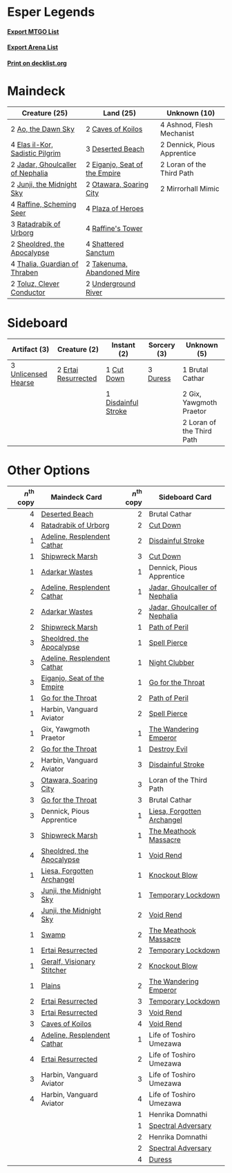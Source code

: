 # Esper Legends

#### [Export MTGO List](../collection/Esper%20Legends/Esper%20Legends.txt)
#### [Export Arena List](../collection/Esper%20Legends/Esper%20Legends_arena.txt)
#### [Print on decklist.org](http://decklist.org/?deckmain=2%09Ao,%20the%20Dawn%20Sky%0A4%09Ashnod,%20Flesh%20Mechanist%0A2%09Caves%20of%20Koilos%0A2%09Dennick,%20Pious%20Apprentice%0A3%09Deserted%20Beach%0A2%09Eiganjo,%20Seat%20of%20the%20Empire%0A4%09Elas%20il-Kor,%20Sadistic%20Pilgrim%0A2%09Jadar,%20Ghoulcaller%20of%20Nephalia%0A2%09Junji,%20the%20Midnight%20Sky%0A2%09Loran%20of%20the%20Third%20Path%0A2%09Mirrorhall%20Mimic%0A2%09Otawara,%20Soaring%20City%0A4%09Plaza%20of%20Heroes%0A4%09Raffine's%20Tower%0A4%09Raffine,%20Scheming%20Seer%0A3%09Ratadrabik%20of%20Urborg%0A4%09Shattered%20Sanctum%0A2%09Sheoldred,%20the%20Apocalypse%0A2%09Takenuma,%20Abandoned%20Mire%0A4%09Thalia,%20Guardian%20of%20Thraben%0A2%09Toluz,%20Clever%20Conductor%0A2%09Underground%20River&deckside=1%09Brutal%20Cathar%0A1%09Cut%20Down%0A1%09Disdainful%20Stroke%0A3%09Duress%0A2%09Ertai%20Resurrected%0A2%09Gix,%20Yawgmoth%20Praetor%0A2%09Loran%20of%20the%20Third%20Path%0A3%09Unlicensed%20Hearse)
# Maindeck

|                                               Creature (25)                                               |                                               Land (25)                                                |       Unknown (10)        |
|-----------------------------------------------------------------------------------------------------------|--------------------------------------------------------------------------------------------------------|---------------------------|
|2 [Ao, the Dawn Sky](http://gatherer.wizards.com/Pages/Card/Details.aspx?multiverseid=548292)              |2 [Caves of Koilos](http://gatherer.wizards.com/Pages/Card/Details.aspx?multiverseid=129497)            |4 Ashnod, Flesh Mechanist  |
|4 [Elas il-Kor, Sadistic Pilgrim](http://gatherer.wizards.com/Pages/Card/Details.aspx?multiverseid=574678) |3 [Deserted Beach](http://gatherer.wizards.com/Pages/Card/Details.aspx?multiverseid=535058)             |2 Dennick, Pious Apprentice|
|2 [Jadar, Ghoulcaller of Nephalia](http://gatherer.wizards.com/Pages/Card/Details.aspx?multiverseid=534881)|2 [Eiganjo, Seat of the Empire](http://gatherer.wizards.com/Pages/Card/Details.aspx?multiverseid=548581)|2 Loran of the Third Path  |
|2 [Junji, the Midnight Sky](http://gatherer.wizards.com/Pages/Card/Details.aspx?multiverseid=548400)       |2 [Otawara, Soaring City](http://gatherer.wizards.com/Pages/Card/Details.aspx?multiverseid=548584)      |2 Mirrorhall Mimic         |
|4 [Raffine, Scheming Seer](http://gatherer.wizards.com/Pages/Card/Details.aspx?multiverseid=555414)        |4 [Plaza of Heroes](http://gatherer.wizards.com/Pages/Card/Details.aspx?multiverseid=574732)            |                           |
|3 [Ratadrabik of Urborg](http://gatherer.wizards.com/Pages/Card/Details.aspx?multiverseid=574693)          |4 [Raffine's Tower](http://gatherer.wizards.com/Pages/Card/Details.aspx?multiverseid=555455)            |                           |
|2 [Sheoldred, the Apocalypse](http://gatherer.wizards.com/Pages/Card/Details.aspx?multiverseid=574587)     |4 [Shattered Sanctum](http://gatherer.wizards.com/Pages/Card/Details.aspx?multiverseid=541140)          |                           |
|4 [Thalia, Guardian of Thraben](http://gatherer.wizards.com/Pages/Card/Details.aspx?multiverseid=442025)   |2 [Takenuma, Abandoned Mire](http://gatherer.wizards.com/Pages/Card/Details.aspx?multiverseid=548591)   |                           |
|2 [Toluz, Clever Conductor](http://gatherer.wizards.com/Pages/Card/Details.aspx?multiverseid=555429)       |2 [Underground River](http://gatherer.wizards.com/Pages/Card/Details.aspx?multiverseid=129778)          |                           |


# Sideboard

|                                         Artifact (3)                                         |                                         Creature (2)                                         |                                         Instant (2)                                          |                                   Sorcery (3)                                    |       Unknown (5)       |
|----------------------------------------------------------------------------------------------|----------------------------------------------------------------------------------------------|----------------------------------------------------------------------------------------------|----------------------------------------------------------------------------------|-------------------------|
|3 [Unlicensed Hearse](http://gatherer.wizards.com/Pages/Card/Details.aspx?multiverseid=555447)|2 [Ertai Resurrected](http://gatherer.wizards.com/Pages/Card/Details.aspx?multiverseid=574679)|1 [Cut Down](http://gatherer.wizards.com/Pages/Card/Details.aspx?multiverseid=574569)         |3 [Duress](http://gatherer.wizards.com/Pages/Card/Details.aspx?multiverseid=14557)|1 Brutal Cathar          |
|                                                                                              |                                                                                              |1 [Disdainful Stroke](http://gatherer.wizards.com/Pages/Card/Details.aspx?multiverseid=420705)|                                                                                  |2 Gix, Yawgmoth Praetor  |
|                                                                                              |                                                                                              |                                                                                              |                                                                                  |2 Loran of the Third Path|


# Other Options

|*n*<sup>th</sup> copy|                                            Maindeck Card                                             |*n*<sup>th</sup> copy|                                             Sideboard Card                                              |
|--------------------:|------------------------------------------------------------------------------------------------------|--------------------:|---------------------------------------------------------------------------------------------------------|
|                    4|[Deserted Beach](http://gatherer.wizards.com/Pages/Card/Details.aspx?multiverseid=535058)             |                    2|Brutal Cathar                                                                                            |
|                    4|[Ratadrabik of Urborg](http://gatherer.wizards.com/Pages/Card/Details.aspx?multiverseid=574693)       |                    2|[Cut Down](http://gatherer.wizards.com/Pages/Card/Details.aspx?multiverseid=574569)                      |
|                    1|[Adeline, Resplendent Cathar](http://gatherer.wizards.com/Pages/Card/Details.aspx?multiverseid=534751)|                    2|[Disdainful Stroke](http://gatherer.wizards.com/Pages/Card/Details.aspx?multiverseid=420705)             |
|                    1|[Shipwreck Marsh](http://gatherer.wizards.com/Pages/Card/Details.aspx?multiverseid=535066)            |                    3|[Cut Down](http://gatherer.wizards.com/Pages/Card/Details.aspx?multiverseid=574569)                      |
|                    1|[Adarkar Wastes](http://gatherer.wizards.com/Pages/Card/Details.aspx?multiverseid=129458)             |                    1|Dennick, Pious Apprentice                                                                                |
|                    2|[Adeline, Resplendent Cathar](http://gatherer.wizards.com/Pages/Card/Details.aspx?multiverseid=534751)|                    1|[Jadar, Ghoulcaller of Nephalia](http://gatherer.wizards.com/Pages/Card/Details.aspx?multiverseid=534881)|
|                    2|[Adarkar Wastes](http://gatherer.wizards.com/Pages/Card/Details.aspx?multiverseid=129458)             |                    2|[Jadar, Ghoulcaller of Nephalia](http://gatherer.wizards.com/Pages/Card/Details.aspx?multiverseid=534881)|
|                    2|[Shipwreck Marsh](http://gatherer.wizards.com/Pages/Card/Details.aspx?multiverseid=535066)            |                    1|[Path of Peril](http://gatherer.wizards.com/Pages/Card/Details.aspx?multiverseid=540974)                 |
|                    3|[Sheoldred, the Apocalypse](http://gatherer.wizards.com/Pages/Card/Details.aspx?multiverseid=574587)  |                    1|[Spell Pierce](http://gatherer.wizards.com/Pages/Card/Details.aspx?multiverseid=425876)                  |
|                    3|[Adeline, Resplendent Cathar](http://gatherer.wizards.com/Pages/Card/Details.aspx?multiverseid=534751)|                    1|[Night Clubber](http://gatherer.wizards.com/Pages/Card/Details.aspx?multiverseid=555290)                 |
|                    3|[Eiganjo, Seat of the Empire](http://gatherer.wizards.com/Pages/Card/Details.aspx?multiverseid=548581)|                    1|[Go for the Throat](http://gatherer.wizards.com/Pages/Card/Details.aspx?multiverseid=433046)             |
|                    1|[Go for the Throat](http://gatherer.wizards.com/Pages/Card/Details.aspx?multiverseid=433046)          |                    2|[Path of Peril](http://gatherer.wizards.com/Pages/Card/Details.aspx?multiverseid=540974)                 |
|                    1|Harbin, Vanguard Aviator                                                                              |                    2|[Spell Pierce](http://gatherer.wizards.com/Pages/Card/Details.aspx?multiverseid=425876)                  |
|                    1|Gix, Yawgmoth Praetor                                                                                 |                    1|[The Wandering Emperor](http://gatherer.wizards.com/Pages/Card/Details.aspx?multiverseid=548337)         |
|                    2|[Go for the Throat](http://gatherer.wizards.com/Pages/Card/Details.aspx?multiverseid=433046)          |                    1|[Destroy Evil](http://gatherer.wizards.com/Pages/Card/Details.aspx?multiverseid=574497)                  |
|                    2|Harbin, Vanguard Aviator                                                                              |                    3|[Disdainful Stroke](http://gatherer.wizards.com/Pages/Card/Details.aspx?multiverseid=420705)             |
|                    3|[Otawara, Soaring City](http://gatherer.wizards.com/Pages/Card/Details.aspx?multiverseid=548584)      |                    3|Loran of the Third Path                                                                                  |
|                    3|[Go for the Throat](http://gatherer.wizards.com/Pages/Card/Details.aspx?multiverseid=433046)          |                    3|Brutal Cathar                                                                                            |
|                    3|Dennick, Pious Apprentice                                                                             |                    1|[Liesa, Forgotten Archangel](http://gatherer.wizards.com/Pages/Card/Details.aspx?multiverseid=535027)    |
|                    3|[Shipwreck Marsh](http://gatherer.wizards.com/Pages/Card/Details.aspx?multiverseid=535066)            |                    1|[The Meathook Massacre](http://gatherer.wizards.com/Pages/Card/Details.aspx?multiverseid=534886)         |
|                    4|[Sheoldred, the Apocalypse](http://gatherer.wizards.com/Pages/Card/Details.aspx?multiverseid=574587)  |                    1|[Void Rend](http://gatherer.wizards.com/Pages/Card/Details.aspx?multiverseid=555431)                     |
|                    1|[Liesa, Forgotten Archangel](http://gatherer.wizards.com/Pages/Card/Details.aspx?multiverseid=535027) |                    1|[Knockout Blow](http://gatherer.wizards.com/Pages/Card/Details.aspx?multiverseid=555221)                 |
|                    3|[Junji, the Midnight Sky](http://gatherer.wizards.com/Pages/Card/Details.aspx?multiverseid=548400)    |                    1|[Temporary Lockdown](http://gatherer.wizards.com/Pages/Card/Details.aspx?multiverseid=574516)            |
|                    4|[Junji, the Midnight Sky](http://gatherer.wizards.com/Pages/Card/Details.aspx?multiverseid=548400)    |                    2|[Void Rend](http://gatherer.wizards.com/Pages/Card/Details.aspx?multiverseid=555431)                     |
|                    1|[Swamp](http://gatherer.wizards.com/Pages/Card/Details.aspx?multiverseid=439858)                      |                    2|[The Meathook Massacre](http://gatherer.wizards.com/Pages/Card/Details.aspx?multiverseid=534886)         |
|                    1|[Ertai Resurrected](http://gatherer.wizards.com/Pages/Card/Details.aspx?multiverseid=574679)          |                    2|[Temporary Lockdown](http://gatherer.wizards.com/Pages/Card/Details.aspx?multiverseid=574516)            |
|                    1|[Geralf, Visionary Stitcher](http://gatherer.wizards.com/Pages/Card/Details.aspx?multiverseid=540899) |                    2|[Knockout Blow](http://gatherer.wizards.com/Pages/Card/Details.aspx?multiverseid=555221)                 |
|                    1|[Plains](http://gatherer.wizards.com/Pages/Card/Details.aspx?multiverseid=439856)                     |                    2|[The Wandering Emperor](http://gatherer.wizards.com/Pages/Card/Details.aspx?multiverseid=548337)         |
|                    2|[Ertai Resurrected](http://gatherer.wizards.com/Pages/Card/Details.aspx?multiverseid=574679)          |                    3|[Temporary Lockdown](http://gatherer.wizards.com/Pages/Card/Details.aspx?multiverseid=574516)            |
|                    3|[Ertai Resurrected](http://gatherer.wizards.com/Pages/Card/Details.aspx?multiverseid=574679)          |                    3|[Void Rend](http://gatherer.wizards.com/Pages/Card/Details.aspx?multiverseid=555431)                     |
|                    3|[Caves of Koilos](http://gatherer.wizards.com/Pages/Card/Details.aspx?multiverseid=129497)            |                    4|[Void Rend](http://gatherer.wizards.com/Pages/Card/Details.aspx?multiverseid=555431)                     |
|                    4|[Adeline, Resplendent Cathar](http://gatherer.wizards.com/Pages/Card/Details.aspx?multiverseid=534751)|                    1|Life of Toshiro Umezawa                                                                                  |
|                    4|[Ertai Resurrected](http://gatherer.wizards.com/Pages/Card/Details.aspx?multiverseid=574679)          |                    2|Life of Toshiro Umezawa                                                                                  |
|                    3|Harbin, Vanguard Aviator                                                                              |                    3|Life of Toshiro Umezawa                                                                                  |
|                    4|Harbin, Vanguard Aviator                                                                              |                    4|Life of Toshiro Umezawa                                                                                  |
|                     |                                                                                                      |                    1|Henrika Domnathi                                                                                         |
|                     |                                                                                                      |                    1|[Spectral Adversary](http://gatherer.wizards.com/Pages/Card/Details.aspx?multiverseid=534843)            |
|                     |                                                                                                      |                    2|Henrika Domnathi                                                                                         |
|                     |                                                                                                      |                    2|[Spectral Adversary](http://gatherer.wizards.com/Pages/Card/Details.aspx?multiverseid=534843)            |
|                     |                                                                                                      |                    4|[Duress](http://gatherer.wizards.com/Pages/Card/Details.aspx?multiverseid=14557)                         |

